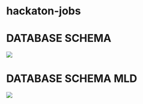 # hackaton-jobs

# DATABASE SCHEMA
<p align="left">
  <img src="https://github.com/Herizoran/hackathon-jobs/blob/main/img/jobOffer_mcd.jpg" />
</p>

# DATABASE SCHEMA MLD
<p align="left">
  <img src="https://github.com/Herizoran/hackathon-jobs/blob/main/img/jobOffer_mld.jpg" />
</p>
